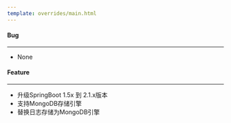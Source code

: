 ```yaml
---
template: overrides/main.html
---
```


#### Bug

---

- None

#### Feature

---

- 升级SpringBoot 1.5x 到 2.1.x版本
- 支持MongoDB存储引擎
- 替换日志存储为MongoDB引擎
